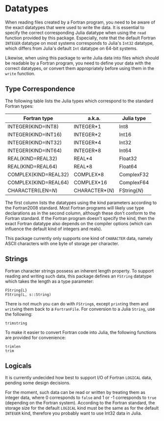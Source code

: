 # Datatypes

When reading files created by a Fortran program, you need to be aware
of the exact datatypes that were used to write the data. It is essential
to specify the correct corresponding Julia datatype when using the
`read` function provided by this package. Especially, note that the
default Fortran `INTEGER` datatype on most systems corresponds to
Julia's `Int32` datatype, which differs from Julia's default `Int`
datatype on 64-bit systems.

Likewise, when using this package to write Julia data into files which
should be readable by a Fortran program, you need to define your data
with the correct datatypes, or convert them appropriately before using
them in the `write` function.


## Type Correspondence

The following table lists the Julia types which correspond to the standard Fortran types:

| Fortran type         | a.k.a.           | Julia type   |
| -------------------- | ---------------- | ------------ |
| INTEGER(KIND=INT8)   | INTEGER*1        | Int8         |
| INTEGER(KIND=INT16)  | INTEGER*2        | Int16        |
| INTEGER(KIND=INT32)  | INTEGER*4        | Int32        |
| INTEGER(KIND=INT64)  | INTEGER*8        | Int64        |
| REAL(KIND=REAL32)    | REAL*4           | Float32      |
| REAL(KIND=REAL64)    | REAL*8           | Float64      |
| COMPLEX(KIND=REAL32) | COMPLEX*8        | ComplexF32    |
| COMPLEX(KIND=REAL64) | COMPLEX*16       | ComplexF64   |
| CHARACTER(LEN=*N*)   | CHARACTER\*(*N*) | FString{*N*} |

The first column lists the datatypes using the kind parameters according to the
Fortran2008 standard. Most Fortran programs will likely use type declarations as
in the second column, although these don't conform to the Fortran standard.
If the Fortran program doesn't specify the kind, then the exact Fortran datatype
also depends on the compiler options (which can influence the default kind of
integers and reals).

This package currently only supports one kind of `CHARACTER` data, namely
ASCII characters with one byte of storage per character.


## Strings

Fortran character strings possess an inherent length property. To support reading
and writing such data, this package defines an `FString` datatype which takes the
length as a type parameter:

```@docs
FString{L}
FString(L, s::String)
```

There is not much you can do with `FString`s, except `print`ing them and
`write`ing them back to a `FortranFile`.  For conversion to a Julia `String`,
use the following:

```@docs
trimstring
```

To make it easier to convert Fortran code into Julia, the following
functions are provided for convenience:

```@docs
trimlen
trim
```


## Logicals

It is currently undecided how best to support I/O of Fortran `LOGICAL` data,
pending some design decisions.

For the moment, such data can be read or written by treating them as integer data,
where 0 corresponds to `false` and 1 or -1 corresponds to `true` (depending on the
Fortran system). According to the Fortran standard, the storage size for the default
`LOGICAL` kind must be the same as for the default `INTEGER` kind, therefore you
probably want to use Int32 data in Julia.

